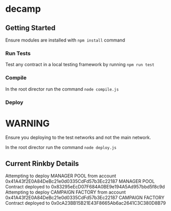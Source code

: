 # decamp

## Getting Started

Ensure modules are installed with `npm install` command

### Run Tests

Test any contract in a local testing framework by running `npm run test`

### Compile 

In the root director run the command `node compile.js`

### Deploy

# WARNING

Ensure you deploying to the test networks and not the main network.

In the root director run the command `node deploy.js`


## Current Rinkby Details
Attempting to deploy MANAGER POOL from account 0x41A43f2E0A84DeBc21e0d0335CdFd57b3Ec22187
MANAGER POOL Contract deployed to 0x83295eEcD07F684A0BE9e194A5Ad957bbd5f8c9d
Attempting to deploy CAMPAIGN FACTORY from account 0x41A43f2E0A84DeBc21e0d0335CdFd57b3Ec22187
CAMPAIGN FACTORY Contract deployed to 0x0cA23BB15B21E43F8665Ab6ac2641C3C380D8B79